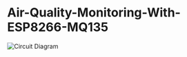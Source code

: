 # Air-Quality-Monitoring-With-ESP8266-MQ135


![Circuit Diagram](https://github.com/PrateekSinghRajput/Air-Quality-Monitoring-With-ESP8266-MQ135/assets/92904643/e936ce96-e5bf-4057-83cb-00abf12e7d8b)

